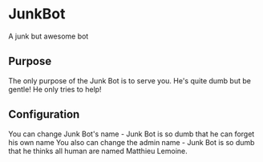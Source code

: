 # JunkBot
A junk but awesome bot

## Purpose

The only purpose of the Junk Bot is to serve you.
He's quite dumb but be gentle! He only tries to help!

## Configuration

You can change Junk Bot's name - Junk Bot is so dumb that he can forget his own name 
You also can change the admin name - Junk Bot is so dumb that he thinks all human are named Matthieu Lemoine.
